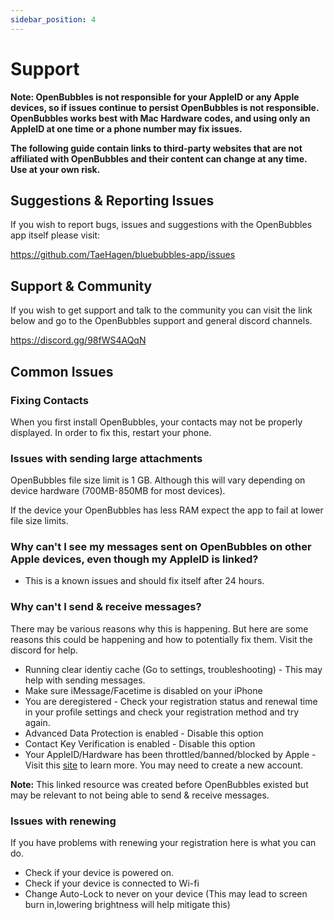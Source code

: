```yaml
---
sidebar_position: 4
---
```


# Support
**Note: OpenBubbles is not responsible for your AppleID or any Apple devices, so if issues continue to persist OpenBubbles is not responsible.
OpenBubbles works best with Mac Hardware codes, and using only an AppleID at one time or a phone number may fix issues.**

**The following guide contain links to third-party websites that are not affiliated with OpenBubbles and their content can change at any time. Use at your own risk.**

## Suggestions & Reporting Issues

If you wish to report bugs, issues and suggestions with the OpenBubbles app itself please visit:

https://github.com/TaeHagen/bluebubbles-app/issues

## Support & Community

If you wish to get support and talk to the community you can visit the link below and go to the OpenBubbles support and general discord channels.

https://discord.gg/98fWS4AQqN

## Common Issues

### Fixing Contacts
When you first install OpenBubbles, your contacts may not be properly displayed. In order to fix this, restart your phone.

### Issues with sending large attachments
OpenBubbles file size limit is 1 GB. Although this will vary depending on device hardware (700MB-850MB for most devices).

If the device your OpenBubbles has less RAM expect the app to fail at lower file size limits.


### Why can't I see my messages sent on OpenBubbles on other Apple devices, even though my AppleID is linked?

* This is a known issues and should fix itself after 24 hours.

### Why can't I send & receive messages?

There may be various reasons why this is happening. But here are some reasons this could be happening and how to potentially fix them. Visit the discord for help.

* Running clear identiy cache (Go to settings, troubleshooting) - This may help with sending messages.
* Make sure iMessage/Facetime is disabled on your iPhone
* You are deregistered - Check your registration status and renewal time in your profile settings and check your registration method and try again.
* Advanced Data Protection is enabled - Disable this option
* Contact Key Verification is enabled - Disable this option
* Your AppleID/Hardware has been throttled/banned/blocked by Apple - Visit this [site](https://rentry.org/applebans) to learn more. You may need to create a new account.

**Note:** This linked resource was created before OpenBubbles existed but may be relevant to not being able to send & receive messages.

### Issues with renewing

If you have problems with renewing your registration here is what you can do.

* Check if your device is powered on.
* Check if your device is connected to Wi-fi
* Change Auto-Lock to never on your device (This may lead to screen burn in,lowering brightness will help mitigate this)

